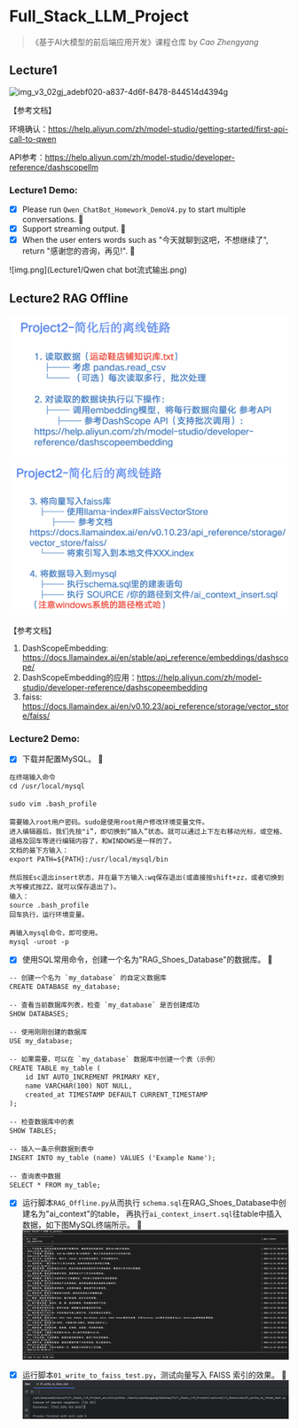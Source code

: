 # Full_Stack_LLM_Project


>《基于AI大模型的前后端应用开发》课程仓库 by *Cao Zhengyang*

## Lecture1 

![img_v3_02gj_adebf020-a837-4d6f-8478-844514d4394g](https://github.com/user-attachments/assets/fbe54e38-bd35-4de3-9d9e-30f50d50c3de)

【参考文档】

环境确认：https://help.aliyun.com/zh/model-studio/getting-started/first-api-call-to-qwen

API参考：https://help.aliyun.com/zh/model-studio/developer-reference/dashscopellm

### Lecture1 Demo:

- [x] Please run `Qwen_ChatBot_Homework_DemoV4.py` to start multiple conversations. :tada:
- [x] Support streaming output. :tada:
- [x] When the user enters words such as "今天就聊到这吧，不想继续了", return "感谢您的咨询，再见!". :tada:

![img.png](Lecture1/Qwen chat bot流式输出.png)




## Lecture2 RAG Offline

![离线链路1-2.png](Lecture2/L2_Resources/%E7%A6%BB%E7%BA%BF%E9%93%BE%E8%B7%AF1-2.png)
![离线链路3-4.png](Lecture2/L2_Resources/%E7%A6%BB%E7%BA%BF%E9%93%BE%E8%B7%AF3-4.png)

【参考文档】

1. DashScopeEmbedding: https://docs.llamaindex.ai/en/stable/api_reference/embeddings/dashscope/
2. DashScopeEmbedding的应用：https://help.aliyun.com/zh/model-studio/developer-reference/dashscopeembedding
3. faiss: https://docs.llamaindex.ai/en/v0.10.23/api_reference/storage/vector_store/faiss/

### Lecture2 Demo:
- [x] 下载并配置MySQL。 :tada:
```
在终端输入命令
cd /usr/local/mysql

sudo vim .bash_profile

需要输入root用户密码。sudo是使用root用户修改环境变量文件。
进入编辑器后，我们先按"i”，即切换到“插入”状态。就可以通过上下左右移动光标，或空格、退格及回车等进行编辑内容了，和WINDOWS是一样的了。
文档的最下方输入：
export PATH=${PATH}:/usr/local/mysql/bin

然后按Esc退出insert状态，并在最下方输入:wq保存退出(或直接按shift+zz，或者切换到大写模式按ZZ，就可以保存退出了)。
输入：
source .bash_profile
回车执行，运行环境变量。

再输入mysql命令，即可使用。
mysql -uroot -p
```

- [x] 使用SQL常用命令，创建一个名为"RAG_Shoes_Database"的数据库。 :tada:
```
-- 创建一个名为 `my_database` 的自定义数据库
CREATE DATABASE my_database;

-- 查看当前数据库列表，检查 `my_database` 是否创建成功
SHOW DATABASES;

-- 使用刚刚创建的数据库
USE my_database;

-- 如果需要，可以在 `my_database` 数据库中创建一个表（示例）
CREATE TABLE my_table (
    id INT AUTO_INCREMENT PRIMARY KEY,
    name VARCHAR(100) NOT NULL,
    created_at TIMESTAMP DEFAULT CURRENT_TIMESTAMP
);

-- 检查数据库中的表
SHOW TABLES;

-- 插入一条示例数据到表中
INSERT INTO my_table (name) VALUES ('Example Name');

-- 查询表中数据
SELECT * FROM my_table;
```

- [x] 运行脚本`RAG_Offline.py`从而执行 `schema.sql`在RAG_Shoes_Database中创建名为"ai_context"的table，
再执行`ai_context_insert.sql`往table中插入数据，如下图MySQL终端所示。 :tada:
![RAG_Shoes_Database图片.png](Lecture2/L2_Resources/RAG_Shoes_Database%E5%9B%BE%E7%89%87.png)

- [x] 运行脚本`01_write_to_faiss_test.py`，测试向量写入 FAISS 索引的效果。 :tada:
![faiss测试结果图片.png](Lecture2/L2_Resources/faiss%E6%B5%8B%E8%AF%95%E7%BB%93%E6%9E%9C%E5%9B%BE%E7%89%87.png)
